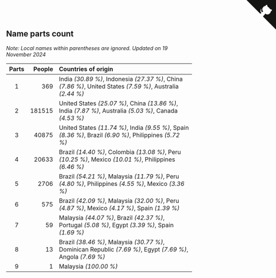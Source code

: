## Name parts count

*Note: Local names within parentheses are ignored.*
*Updated on 19 November 2024*

| Parts | People | Countries of origin |
| :--: | ---: | :--- |
| 1 | 369 | India *(30.89 %)*, Indonesia *(27.37 %)*, China *(7.86 %)*, United States *(7.59 %)*, Australia *(2.44 %)* |
| 2 | 181515 | United States *(25.07 %)*, China *(13.86 %)*, India *(7.87 %)*, Australia *(5.03 %)*, Canada *(4.53 %)* |
| 3 | 40875 | United States *(11.74 %)*, India *(9.55 %)*, Spain *(8.36 %)*, Brazil *(6.90 %)*, Philippines *(5.72 %)* |
| 4 | 20633 | Brazil *(14.40 %)*, Colombia *(13.08 %)*, Peru *(10.25 %)*, Mexico *(10.01 %)*, Philippines *(6.46 %)* |
| 5 | 2706 | Brazil *(54.21 %)*, Malaysia *(11.79 %)*, Peru *(4.80 %)*, Philippines *(4.55 %)*, Mexico *(3.36 %)* |
| 6 | 575 | Brazil *(42.09 %)*, Malaysia *(32.00 %)*, Peru *(4.87 %)*, Mexico *(4.17 %)*, Spain *(1.39 %)* |
| 7 | 59 | Malaysia *(44.07 %)*, Brazil *(42.37 %)*, Portugal *(5.08 %)*, Egypt *(3.39 %)*, Spain *(1.69 %)* |
| 8 | 13 | Brazil *(38.46 %)*, Malaysia *(30.77 %)*, Dominican Republic *(7.69 %)*, Egypt *(7.69 %)*, Angola *(7.69 %)* |
| 9 | 1 | Malaysia *(100.00 %)* |


<a href="https://github.com/jonatanklosko/wca_statistics" class="github-corner" aria-label="View source on Github"><svg width="80" height="80" viewBox="0 0 250 250" style="fill:#151513; color:#fff; position: absolute; top: 0; border: 0; right: 0;" aria-hidden="true"><path d="M0,0 L115,115 L130,115 L142,142 L250,250 L250,0 Z"></path><path d="M128.3,109.0 C113.8,99.7 119.0,89.6 119.0,89.6 C122.0,82.7 120.5,78.6 120.5,78.6 C119.2,72.0 123.4,76.3 123.4,76.3 C127.3,80.9 125.5,87.3 125.5,87.3 C122.9,97.6 130.6,101.9 134.4,103.2" fill="currentColor" style="transform-origin: 130px 106px;" class="octo-arm"></path><path d="M115.0,115.0 C114.9,115.1 118.7,116.5 119.8,115.4 L133.7,101.6 C136.9,99.2 139.9,98.4 142.2,98.6 C133.8,88.0 127.5,74.4 143.8,58.0 C148.5,53.4 154.0,51.2 159.7,51.0 C160.3,49.4 163.2,43.6 171.4,40.1 C171.4,40.1 176.1,42.5 178.8,56.2 C183.1,58.6 187.2,61.8 190.9,65.4 C194.5,69.0 197.7,73.2 200.1,77.6 C213.8,80.2 216.3,84.9 216.3,84.9 C212.7,93.1 206.9,96.0 205.4,96.6 C205.1,102.4 203.0,107.8 198.3,112.5 C181.9,128.9 168.3,122.5 157.7,114.1 C157.9,116.9 156.7,120.9 152.7,124.9 L141.0,136.5 C139.8,137.7 141.6,141.9 141.8,141.8 Z" fill="currentColor" class="octo-body"></path></svg></a><style>.github-corner:hover .octo-arm{animation:octocat-wave 560ms ease-in-out}@keyframes octocat-wave{0%,100%{transform:rotate(0)}20%,60%{transform:rotate(-25deg)}40%,80%{transform:rotate(10deg)}}@media (max-width:500px){.github-corner:hover .octo-arm{animation:none}.github-corner .octo-arm{animation:octocat-wave 560ms ease-in-out}}</style>
